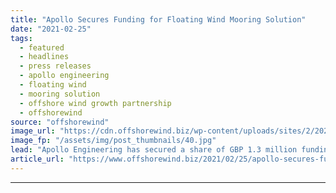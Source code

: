 ```yaml
---
title: "Apollo Secures Funding for Floating Wind Mooring Solution"
date: "2021-02-25"
tags: 
  - featured
  - headlines
  - press releases
  - apollo engineering
  - floating wind
  - mooring solution
  - offshore wind growth partnership
  - offshorewind
source: "offshorewind"
image_url: "https://cdn.offshorewind.biz/wp-content/uploads/sites/2/2021/02/25092003/Apollo-Secures-Funding-for-Floating-Wind-Mooring-Solution.jpg"
image_fp: "/assets/img/post_thumbnails/40.jpg"
lead: "Apollo Engineering has secured a share of GBP 1.3 million funding from the Offshore"
article_url: "https://www.offshorewind.biz/2021/02/25/apollo-secures-funding-for-floating-wind-mooring-solution/"
---
```


---

